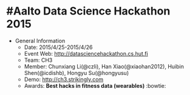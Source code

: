 

#**Aalto Data Science Hackathon 2015**
==

  - General Information
    - Date:			2015/4/25-2015/4/26
    - Event Web:	http://datasciencehackathon.cs.hut.fi
    - Team: 		CH3
    - Member: 		Chunxiang Li(@czli), Han Xiao(@xiaohan2012), Huibin Shen(@icdishb), Hongyu Su(@hongyusu)
    - Demo:			http://ch3.strikingly.com
    - Awards: 		**Best hacks in fitness data (wearables)** :bowtie: